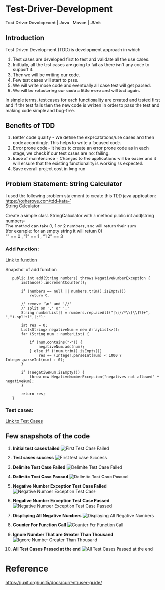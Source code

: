 # Test-Driver-Development
Test Driver Development | Java | Maven | JUnit

## Introduction
Test Driven Development (TDD) is development approach in which 
 1. Test cases are developed first to test and validate all the use cases. 
 2. Inittially, all the test cases are going to fail as there isn't any code to support it.
 3. Then we will be writing our code.
 4. Few test cases will start to pass.
 5. We will write mode code and eventually all case test will get passed.
 6. We will be refactoring our code a little more and will test again.
 
In simple terms, test cases for each functionality are created and tested first </br>
and if the test fails then the new code is written in order to pass the test and making code simple and bug-free.

## Benefits of TDD
1. Better code quality - We define the expecatations/use cases and then code accordingly. This helps to write a focused code.
2. Error prone code - It helps to create an error prone code as in each stage, we check if our test cases are not failing.
3. Ease of maintenance - Changes to the applications will be easier and it will ensure that the existing functionality is working as expected.
4. Save overall project cost in long run

## Problem Statement: String Calculator
I used the following problem statement to create this TDD java application: https://osherove.com/tdd-kata-1 </br>
String Calculator

Create a simple class StringCalculator with a method public int add(string numbers) </br>
The method can take 0, 1 or 2 numbers, and will return their sum </br>
(for example: for an empty string it will return 0) </br>
      “” == 0 , “1” == 1 , “1,2” == 3 </br>
      
 ### Add function: 
 [Link to function](https://github.com/upasana05ghosh/Test-Driver-Development/blob/main/src/main/java/testbaseddevlopment/StringCalculator.java)
 
 Snapshot of add function
 
 ```
	public int add(String numbers) throws NegativeNumberException {
	    instance().incrementCounter();

		if (numbers == null || numbers.trim().isEmpty())
			return 0;

		// remove '\n' and '//'
		// split on ',' or ';'
		String numberList[] = numbers.replaceAll("[\n//*\\[\\]%]+", ",").split(",|;");

		int res = 0;
		List<String> negativeNum = new ArrayList<>();
		for (String num : numberList) {

			if (num.contains("-")) {
				negativeNum.add(num);
			} else if (!num.trim().isEmpty())
				res += (Integer.parseInt(num) < 1000 ? Integer.parseInt(num) : 0);
		}

		if (!negativeNum.isEmpty()) {
			throw new NegativeNumberException("negatives not allowed" + negativeNum);
		}

		return res;
	}
 ```
 
 ### Test cases: 
 [Link to Test Cases](https://github.com/upasana05ghosh/Test-Driver-Development/blob/main/src/test/java/testbaseddevlopment/TestStringCalculator.java)
 
 
 ## Few snapshots of the code
 
 1. **Initial test cases failed**
 ![First Test Case Failed](https://github.com/upasana05ghosh/Test-Driver-Development/blob/main/01FirstTestCaseFailure.png)
 
 2. **Test cases success**
 ![First test case Success](https://github.com/upasana05ghosh/Test-Driver-Development/blob/main/02FirstTestCaseSuccess.png)
 
 3. **Delimite Test Case Failed**
 ![Delimite Test Case Failed](https://github.com/upasana05ghosh/Test-Driver-Development/blob/main/03DilimiterTestCaseFailed.png)
      
 4. **Delimite Test Case Passed**
 ![Delimite Test Case Passed](https://github.com/upasana05ghosh/Test-Driver-Development/blob/main/04DelimiterTestCasePassed.png)

 5. **Negative Number Exception Test Case Failed**
 ![Negative Number Exception Test Case](https://github.com/upasana05ghosh/Test-Driver-Development/blob/main/05ExpectedToThrowException.png)
 
 6. **Negative Number Exception Test Case Passed**
 ![Negative Number Exception Test Case Passed](https://github.com/upasana05ghosh/Test-Driver-Development/blob/main/06HandleNegativeException.png)

 7. **Displaying All Negative Numbers**
 ![Displaying All Negative Numbers](https://github.com/upasana05ghosh/Test-Driver-Development/blob/main/07DisplayAllNegativeNumbers.png)
 
 8. **Counter For Function Call**
 ![Counter For Function Call](https://github.com/upasana05ghosh/Test-Driver-Development/blob/main/08CounterForCalFunction.png)
 
 9. **Ignore Number That are Greater Than Thousand**
 ![Ignore Number Greater Than Thousand](https://github.com/upasana05ghosh/Test-Driver-Development/blob/main/09IgnoreNoGreaterThanThousandFailed.png)
 
 10. **All Test Cases Passed at the end**
 ![All Test Cases Passed at the end](https://github.com/upasana05ghosh/Test-Driver-Development/blob/main/10SuccessOnIgnoreCase.png)


# Reference
https://junit.org/junit5/docs/current/user-guide/
